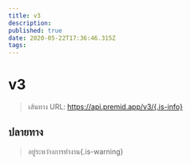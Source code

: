 ```yaml
---
title: v3
description:
published: true
date: 2020-05-22T17:36:46.315Z
tags:
---
```


# v3

> เส้นทาง URL: https://api.premid.app/v3/{.is-info}


## ปลายทาง
> อยู่ระหว่างการทํางาน{.is-warning}
